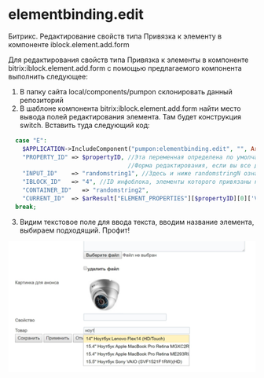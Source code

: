 # elementbinding.edit
Битрикс. Редактирование свойств типа Привязка к элементу в компоненте iblock.element.add.form

Для редактирования свойств типа Привязка к элементы в компоненте bitrix:iblock.element.add.form с помощью предлагаемого компонента выполнить следующее:
1. В папку сайта local/components/pumpon склонировать данный репозиторий
2. В шаблоне компонента bitrix:iblock.element.add.form найти место вывода полей редактирования элемента. Там будет конструкция switch. Вставить туда следующий код:
```php
  case "E":
    $APPLICATION->IncludeComponent("pumpon:elementbinding.edit", "", Array(
    "PROPERTY_ID" => $propertyID, //Эта переменная определена по умолчанию в .default-шаблоне компонента 
                                  //Форма редактирования, если вы все делаете правильно
    "INPUT_ID"    => "randomstring1", //Здесь и ниже randomstringN означает любую случайную строку
    "IBLOCK_ID"   => "4", //ID инфоблока, элементы которого привязаны к нашему
    "CONTAINER_ID"   => "randomstring2",
    "CURRENT_ID"  => $arResult["ELEMENT_PROPERTIES"][$propertyID][0]['VALUE']));
  break;
  ```
3. Видим текстовое поле для ввода текста, вводим название элемента, выбираем подходящий. Профит!

![alt text](https://raw.githubusercontent.com/Pum-purum/elementbinding.edit/master/elementbinding.edit/fwp234oerj.jpg)
